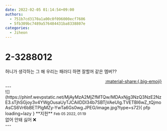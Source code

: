 ```yaml
---
date: 2022-02-05 01:14:54+09:00
authors:
  - 751b7cd3170a1a00c0f096000ecf7606
  - 5fb309bc7489a576484431ba8338807e
categories:
  - Jiheon
---
```


# 2-3288012

<div class="post-container" markdown="1">
<div class="content-container md-sidebar__scrollwrap" markdown="1">

허니가 생각하는 그 해 우리는 패러디 하면 잘할꺼 같은 멤버??

</div>
</div>

<div style="text-align: right;" markdown="1">
<a href="https://weverse.io/fromis9/fanpost/2-3288012" style="text-align: right;">:material-share:{.big-emoji}</a>
</div>
---

<div class="comments-container md-sidebar__scrollwrap" markdown="1">
<div class="comment" markdown="1">
<div class='id-container' markdown="1">
![](https://phinf.wevpstatic.net/MjAyMzA2MjZfMTQw/MDAxNjg3NzQ3NzE2NzE3.sTjhSGjoy3v4YWgOusaUyTJCAiIDDI34b7SBTjVAeUIg.TVETBI6wZ_tQjmoAsCS6Vr6bBETPlgMZy-YwTa6Gs0wg.JPEG/image.jpg?type=s72){ pfp loading=lazy }
**<span class="artist">지헌</span>** <small>Feb 05 2022, 01:19</small><br>
</div>
<div class='comment-body' markdown="1">
없어 안돼 싫어 ❌
</div>
</div>
</div>
---
